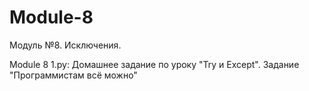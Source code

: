 # Module-8
Модуль №8. Исключения.

Module 8 1.py: Домашнее задание по уроку "Try и Except". Задание "Программистам всё можно"

